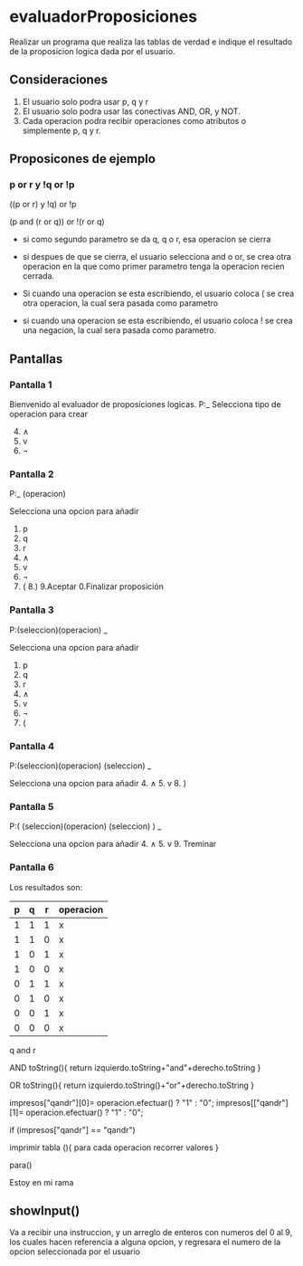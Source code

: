 # evaluadorProposiciones
Realizar un programa que realiza las tablas de verdad e indique el resultado de la proposicion logica dada por el usuario.

## Consideraciones
1. El usuario solo podra usar p, q y r
2. El usuario solo podra usar las conectivas AND, OR, y NOT.
3. Cada operacion podra recibir operaciones como atributos o simplemente p, q y r.

## Proposicones de ejemplo
### p or r y !q or !p
((p or r) y !q) or !p

(p and (r or q)) or !(r or q)

- si como segundo parametro se da q, q o r, esa operacion se cierra
- si despues de que se cierra, el usuario selecciona and o or, se crea otra operacion en la que como primer parametro tenga la operacion recien cerrada.
  
- Si cuando una operacion se esta escribiendo, el usuario coloca ( se crea otra operacion, la cual sera pasada como parametro

- si cuando una operacion se esta escribiendo, el usuario coloca ! se crea una negacion, la cual sera pasada como parametro.


## Pantallas

### Pantalla 1
Bienvenido al evaluador de proposiciones logicas.
P:_
Selecciona tipo de operacion para crear

4. ∧
5. v
6. ¬

### Pantalla 2

P:_ (operacion)

Selecciona una opcion para añadir
1. p
2. q
3. r
4. ∧
5. v
6. ¬
7. ( 
8.) 
9.Aceptar 
0.Finalizar proposición 

### Pantalla 3

P:(seleccion)(operacion) _

Selecciona una opcion para añadir
1. p
2. q
3. r
4. ∧
5. v
6. ¬
7. (

### Pantalla 4

P:(seleccion)(operacion) (seleccion) _

Selecciona una opcion para añadir
4. ∧
5. v
8. )

### Pantalla 5

P:( (seleccion)(operacion) (seleccion) ) _

Selecciona una opcion para añadir
4. ∧
5. v
9. Treminar

### Pantalla 6
Los resultados son:

|p | q| r | operacion|
|---|---|---|---|
|1|1|1|x|
|1|1|0|x|
|1|0|1|x
|1|0|0|x
|0|1|1|x
|0|1|0|x
|0|0|1|x
|0|0|0|x


q and r

AND
toString(){
    return izquierdo.toString+"and"+derecho.toString
}

OR 
toString(){
    return izquierdo.toString()+"or"+derecho.toString
}

impresos["qandr"][0]= operacion.efectuar() ? "1" : "0";
impresos[["qandr"][1]= operacion.efectuar() ? "1" : "0";

if (impresos["qandr"] == "qandr")


imprimir tabla (){
    para cada operacion
        recorrer valores
}

para()

Estoy en mi rama

## showInput()
Va a recibir una instruccion, y un arreglo de enteros con numeros del 0 al 9, los cuales hacen referencia a alguna opcion, y regresara el numero de la opcion seleccionada por el usuario

